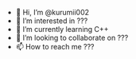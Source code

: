 - 👋 Hi, I’m @kurumii002
- 👀 I’m interested in ???
- 🌱 I’m currently learning C++
- 💞️ I’m looking to collaborate on ???
- 📫 How to reach me ???

<!---
kurumii002/kurumii002 is a ✨ special ✨ repository because its `README.md` (this file) appears on your GitHub profile.
You can click the Preview link to take a look at your changes.
--->
